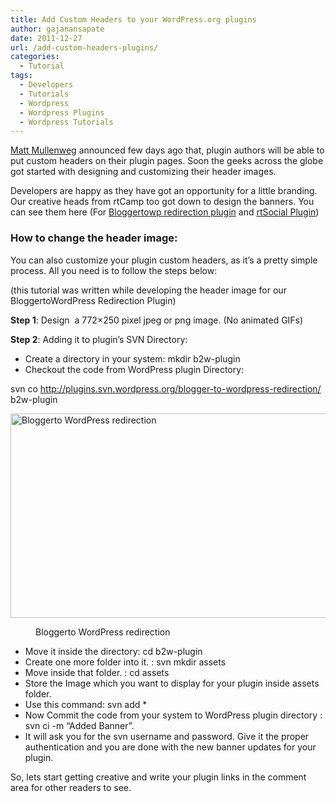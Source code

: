 ```yaml
---
title: Add Custom Headers to your WordPress.org plugins
author: gajanansapate
date: 2011-12-27
url: /add-custom-headers-plugins/
categories:
  - Tutorial
tags:
  - Developers
  - Tutorials
  - Wordpress
  - Wordpress Plugins
  - Wordpress Tutorials
---
```

<a href="http://wpdevel.wordpress.com/2011/12/21/been-giving-a-lot-of-thought-to-how/" onclick="_gaq.push(['_trackEvent', 'outbound-article', 'http://wpdevel.wordpress.com/2011/12/21/been-giving-a-lot-of-thought-to-how/', 'Matt Mullenweg']);" title="Matt Mullenweg">Matt Mullenweg</a> announced few days ago that, plugin authors will be able to put custom headers on their plugin pages. Soon the geeks across the globe got started with designing and customizing their header images.

Developers are happy as they have got an opportunity for a little branding. Our creative heads from rtCamp too got down to design the banners. You can see them here (For <a href="http://wordpress.org/extend/plugins/blogger-to-wordpress-redirection/" onclick="_gaq.push(['_trackEvent', 'outbound-article', 'http://wordpress.org/extend/plugins/blogger-to-wordpress-redirection/', 'Bloggertowp redirection plugin']);" title="Blogger to WordPress Redirection Plugin">Bloggertowp redirection plugin</a> and <a href="http://wordpress.org/extend/plugins/rtsocial/" onclick="_gaq.push(['_trackEvent', 'outbound-article', 'http://wordpress.org/extend/plugins/rtsocial/', 'rtSocial Plugin']);" title="rtSocial Plugin">rtSocial Plugin</a>)

### How to change the header image:

You can also customize your plugin custom headers, as it&#8217;s a pretty simple process. All you need is to follow the steps below:

(this tutorial was written while developing the header image for our BloggertoWordPress Redirection Plugin)

**Step 1**: Design  a 772×250 pixel jpeg or png image. (No animated GIFs)

**Step 2**: Adding it to plugin&#8217;s SVN Directory:

  * Create a directory in your system: mkdir b2w-plugin
  * Checkout the code from WordPress plugin Directory:

svn co http://plugins.svn.wordpress.org/blogger-to-wordpress-redirection/ b2w-plugin

<a href="http://devilsworkshop.org/add-custom-headers-plugins/bloggerto-wordpress-redirection/" rel="attachment wp-att-48923"><img class="size-medium wp-image-48923 " title="Bloggerto WordPress redirection" src="http://cdn.devilsworkshop.org/files/2011/12/Bloggerto-WordPress-redirection-600x327.png" alt="Bloggerto WordPress redirection" width="600" height="327" /></a>

<div class="mceTemp">
  <dl id="attachment_48923" class="wp-caption alignnone" style="width: 610px;">
    <dd class="wp-caption-dd">
      Bloggerto WordPress redirection
    </dd>
  </dl>
</div>

  * Move it inside the directory: cd b2w-plugin
  * Create one more folder into it. : svn mkdir assets
  * Move inside that folder. : cd assets
  * Store the Image which you want to display for your plugin inside assets folder.
  * Use this command: svn add *
  * Now Commit the code from your system to WordPress plugin directory : svn ci -m “Added Banner”.
  * It will ask you for the svn username and password. Give it the proper authentication and you are done with the new banner updates for your plugin.

So, lets start getting creative and write your plugin links in the comment area for other readers to see.
